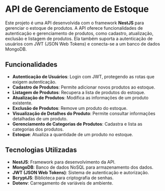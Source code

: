 # API de Gerenciamento de Estoque

Este projeto é uma API desenvolvida com o framework **NestJS** para gerenciar o estoque de produtos. A API oferece funcionalidades de autenticação e gerenciamento de produtos, como cadastro, atualização, exclusão e listagem de produtos. Ela também suporta a autenticação de usuários com JWT (JSON Web Tokens) e conecta-se a um banco de dados MongoDB.

## Funcionalidades

- **Autenticação de Usuários**: Login com JWT, protegendo as rotas que exigem autenticação.
- **Cadastro de Produtos**: Permite adicionar novos produtos ao estoque.
- **Listagem de Produtos**: Recupera a lista de produtos do estoque.
- **Atualização de Produtos**: Modifica as informações de um produto existente.
- **Exclusão de Produtos**: Remove um produto do estoque.
- **Visualização de Detalhes do Produto**: Permite consultar informações detalhadas de um produto.
- **Gerenciamento de Categorias de Produtos**: Cadastra e lista as categorias dos produtos.
- **Estoque**: Atualiza a quantidade de um produto no estoque.

## Tecnologias Utilizadas

- **NestJS**: Framework para desenvolvimento da API.
- **MongoDB**: Banco de dados NoSQL para armazenamento dos dados.
- **JWT (JSON Web Tokens)**: Sistema de autenticação e autorização.
- **BcryptJS**: Biblioteca para criptografia de senhas.
- **Dotenv**: Carregamento de variáveis de ambiente.

